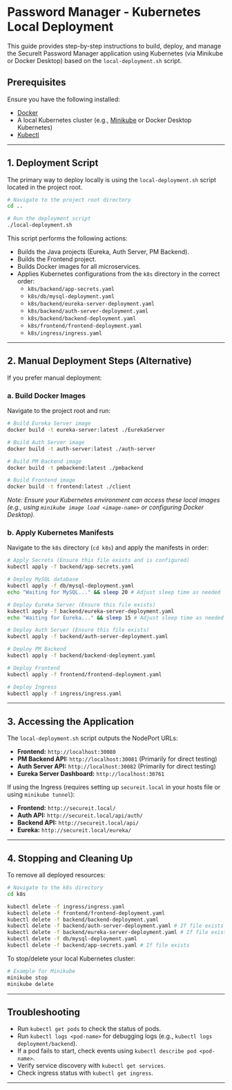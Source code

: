 # Password Manager - Kubernetes Local Deployment

This guide provides step-by-step instructions to build, deploy, and manage the SecureIt Password Manager application using Kubernetes (via Minikube or Docker Desktop) based on the `local-deployment.sh` script.

## Prerequisites

Ensure you have the following installed:

- [Docker](https://www.docker.com/get-started)
- A local Kubernetes cluster (e.g., [Minikube](https://minikube.sigs.k8s.io/docs/start/) or Docker Desktop Kubernetes)
- [Kubectl](https://kubernetes.io/docs/tasks/tools/install-kubectl/)

---

## 1. Deployment Script

The primary way to deploy locally is using the `local-deployment.sh` script located in the project root.

```sh
# Navigate to the project root directory
cd .. 

# Run the deployment script
./local-deployment.sh 
```

This script performs the following actions:
- Builds the Java projects (Eureka, Auth Server, PM Backend).
- Builds the Frontend project.
- Builds Docker images for all microservices.
- Applies Kubernetes configurations from the `k8s` directory in the correct order:
    - `k8s/backend/app-secrets.yaml`
    - `k8s/db/mysql-deployment.yaml`
    - `k8s/backend/eureka-server-deployment.yaml`
    - `k8s/backend/auth-server-deployment.yaml`
    - `k8s/backend/backend-deployment.yaml`
    - `k8s/frontend/frontend-deployment.yaml`
    - `k8s/ingress/ingress.yaml`

---

## 2. Manual Deployment Steps (Alternative)

If you prefer manual deployment:

### a. Build Docker Images

Navigate to the project root and run:

```sh
# Build Eureka Server image
docker build -t eureka-server:latest ./EurekaServer

# Build Auth Server image
docker build -t auth-server:latest ./auth-server

# Build PM Backend image
docker build -t pmbackend:latest ./pmbackend

# Build Frontend image
docker build -t frontend:latest ./client
```
*Note: Ensure your Kubernetes environment can access these local images (e.g., using `minikube image load <image-name>` or configuring Docker Desktop).*

### b. Apply Kubernetes Manifests

Navigate to the `k8s` directory (`cd k8s`) and apply the manifests in order:

```sh
# Apply Secrets (Ensure this file exists and is configured)
kubectl apply -f backend/app-secrets.yaml

# Deploy MySQL database
kubectl apply -f db/mysql-deployment.yaml
echo "Waiting for MySQL..." && sleep 20 # Adjust sleep time as needed

# Deploy Eureka Server (Ensure this file exists)
kubectl apply -f backend/eureka-server-deployment.yaml
echo "Waiting for Eureka..." && sleep 15 # Adjust sleep time as needed

# Deploy Auth Server (Ensure this file exists)
kubectl apply -f backend/auth-server-deployment.yaml

# Deploy PM Backend
kubectl apply -f backend/backend-deployment.yaml

# Deploy Frontend
kubectl apply -f frontend/frontend-deployment.yaml

# Deploy Ingress
kubectl apply -f ingress/ingress.yaml
```

---

## 3. Accessing the Application

The `local-deployment.sh` script outputs the NodePort URLs:

- **Frontend:** `http://localhost:30080`
- **PM Backend API:** `http://localhost:30081` (Primarily for direct testing)
- **Auth Server API:** `http://localhost:30082` (Primarily for direct testing)
- **Eureka Server Dashboard:** `http://localhost:30761`

If using the Ingress (requires setting up `secureit.local` in your hosts file or using `minikube tunnel`):

- **Frontend:** `http://secureit.local/`
- **Auth API:** `http://secureit.local/api/auth/`
- **Backend API:** `http://secureit.local/api/`
- **Eureka:** `http://secureit.local/eureka/`

---

## 4. Stopping and Cleaning Up

To remove all deployed resources:

```sh
# Navigate to the k8s directory
cd k8s 

kubectl delete -f ingress/ingress.yaml
kubectl delete -f frontend/frontend-deployment.yaml
kubectl delete -f backend/backend-deployment.yaml
kubectl delete -f backend/auth-server-deployment.yaml # If file exists
kubectl delete -f backend/eureka-server-deployment.yaml # If file exists
kubectl delete -f db/mysql-deployment.yaml
kubectl delete -f backend/app-secrets.yaml # If file exists
```

To stop/delete your local Kubernetes cluster:
```sh
# Example for Minikube
minikube stop
minikube delete 
```

---

## Troubleshooting

- Run `kubectl get pods` to check the status of pods.
- Run `kubectl logs <pod-name>` for debugging logs (e.g., `kubectl logs deployment/backend`).
- If a pod fails to start, check events using `kubectl describe pod <pod-name>`.
- Verify service discovery with `kubectl get services`.
- Check ingress status with `kubectl get ingress`.

---
